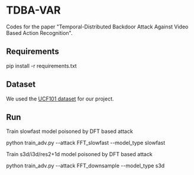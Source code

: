 # TDBA-VAR

Codes for the paper "Temporal-Distributed Backdoor Attack Against Video Based Action Recognition".

## Requirements
pip install -r requirements.txt

## Dataset
We used the [UCF101 dataset](https://www.crcv.ucf.edu/data/UCF101.php) for our project.

## Run
Train slowfast model poisoned by DFT based attack

python train_adv.py --attack FFT_slowfast --model_type slowfast

Train s3d/i3d/res2+1d model poisoned by DFT based attack

python train_adv.py --attack FFT_downsample --model_type s3d
